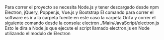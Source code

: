 Para correr el proyecto se necesita Node.js y tener descargado desde npm Electron, jQuery, Popper.js, Vue.js y Bootstrap
El comando para correr el software es ir a la carpeta fuente en este caso la carpeta OnTa y correr el siguiente comando desde la consola: electron ./Main/JavaScript/electron.js 
Esto le dira a Node.js que ejecute el script llamado electron.js en Node utilizando el modulo de Electron
